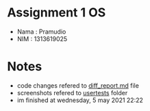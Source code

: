 # Assignment 1 OS 

 - Nama : Pramudio
 - NIM  : 1313619025

# Notes
 - code changes refered to [diff_report.md](./diff_report.md) file
 - screenshots refered to [usertests](./usertests) folder
 - im finished at wednesday, 5 may 2021 22:22